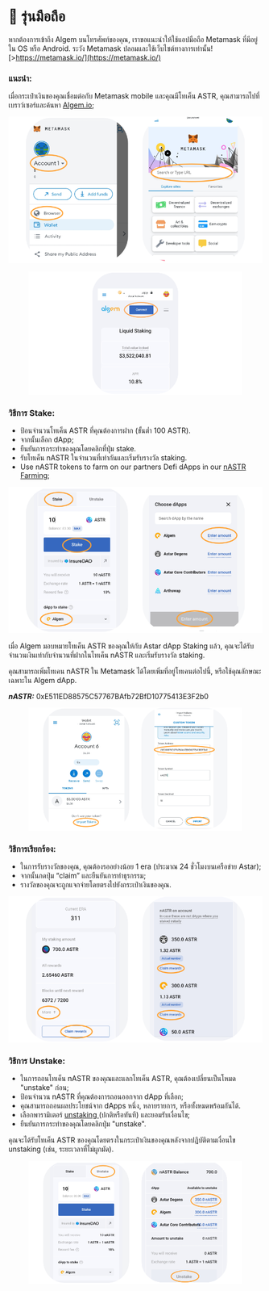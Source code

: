 # 📱 รุ่นมือถือ

หากต้องการเข้าถึง Algem บนโทรศัพท์ของคุณ, เราขอแนะนำให้ใช้แอปมือถือ Metamask ที่มีอยู่ใน OS หรือ Android. ระวัง Metamask ปลอมและใช้เว็บไซต์ทางการเท่านั้น! [>https://metamask.io/](https://metamask.io/)

### แนะนำ:

เมื่อกระเป๋าเงินของคุณเชื่อมต่อกับ Metamask mobile และคุณมีโทเค็น ASTR, คุณสามารถไปที่เบราว์เซอร์และค้นหา [Algem.io](http://algem.io/);

![](../../.gitbook/assets/A.png)

<figure><img src="../../.gitbook/assets/B.png" alt=""><figcaption></figcaption></figure>

### วิธีการ Stake:

* ป้อนจำนวนโทเค็น ASTR ที่คุณต้องการฝาก (ขั้นต่ำ 100 ASTR).
* จากนั้นเลือก dApp;
* ยืนยันการกระทำของคุณโดยคลิกที่ปุ่ม stake.
* รับโทเค็น nASTR ในจำนวนที่เท่ากันและเริ่มรับรางวัล staking.
* Use nASTR tokens to farm on our partners Defi dApps in our [nASTR Farming](https://docs.algem.io/get-started/how-to-use-algems-nastr-liquidity-hub);

![](<../../../English/.gitbook/assets/C (1).png>)

เมื่อ Algem มอบหมายโทเค็น ASTR ของคุณให้กับ Astar dApp Staking แล้ว, คุณจะได้รับจำนวนเงินเท่ากับจำนวนที่ฝากในโทเค็น nASTR และเริ่มรับรางวัล staking.

คุณสามารถเพิ่มโทเคน nASTR ใน Metamask ได้โดยเพิ่มที่อยู่โทเคนต่อไปนี้, หรือใช้คุณลักษณะเฉพาะใน Algem dApp.

_**nASTR:**_ 0xE511ED88575C57767BAfb72BfD10775413E3F2b0

<figure><img src="../../.gitbook/assets/F (1).png" alt=""><figcaption></figcaption></figure>

### วิธีการเรียกร้อง:

* ในการรับรางวัลของคุณ, คุณต้องรออย่างน้อย 1 era (ประมาณ 24 ชั่วโมงบนเครือข่าย Astar);
* จากนั้นกดปุ่ม “claim” และยืนยันการทำธุรกรรม;
* รางวัลของคุณจะถูกแจกจ่ายโดยตรงไปยังกระเป๋าเงินของคุณ.

![](<../../.gitbook/assets/E (1).png>)

### วิธีการ Unstake:

* ในการถอนโทเค็น nASTR ของคุณและแลกโทเค็น ASTR, คุณต้องเปลี่ยนเป็นโหมด "unstake" ก่อน;
* ป้อนจำนวน nASTR ที่คุณต้องการถอนออกจาก dApp ที่เลือก;
* คุณสามารถถอนผลประโยชน์จาก dApps หนึ่ง, หลายรายการ, หรือทั้งหมดพร้อมกันได้.
* เลือกพารามิเตอร์ [unstaking ](../../algem-protocol/liquid-dapp-staking/unstaking-nastr.md)(ปกติหรือทันที) และยอมรับเงื่อนไข;
* ยืนยันการกระทำของคุณโดยคลิกปุ่ม "unstake".

คุณจะได้รับโทเค็น ASTR ของคุณโดยตรงในกระเป๋าเงินของคุณหลังจากปฏิบัติตามเงื่อนไข unstaking (เช่น, ระยะเวลาที่ไม่ผูกมัด).

<figure><img src="../../../English/.gitbook/assets/D (1) (1).png" alt=""><figcaption></figcaption></figure>
